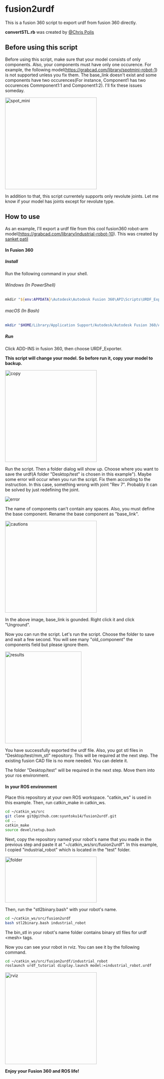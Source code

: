 # fusion2urdf

This is a fusion 360 script to export urdf from fusion 360 directly.

**convertSTL.rb** was created by [@Chris Polis](https://github.com/cmpolis/convertSTL#author)

## Before using this script

Before using this script, make sure that your model consists of only components. Also, your components must have only one occurence. For example, the following model(https://grabcad.com/library/spotmini-robot-1) is not supported unless you fix them. The base_link doesn't exist and some components have two occurences(For instance, Component1 has two occurences Commponent1:1 and Component1:2). I'll fix these issues someday.

<img src="https://github.com/syuntoku14/fusion2urdf/blob/images/spot_mini.PNG" alt="spot_mini" title="spot_mini" width="300" height="300">

In addition to that, this script currentely supports only revolute joints. Let me know if your model has joints except for revolute type.

## How to use

As an example, I'll export a urdf file from this cool fusion360 robot-arm model(https://grabcad.com/library/industrial-robot-10).
This was created by [sanket patil](https://grabcad.com/sanket.patil-16)

#### In Fusion 360
##### Install

Run the following command in your shell.

###### Windows (In PowerShell)

```powershell
mkdir "${env:APPDATA}\Autodesk\Autodesk Fusion 360\API\Scripts\URDF_Exporter"; cd "${env:APPDATA}\Autodesk\Autodesk Fusion 360\API\Scripts\URDF_Exporter"; function Cmd-Curl {cmd /c curl $args}; Set-Alias -Name curl -Value Cmd-Curl -Option AllScope; curl https://raw.githubusercontent.com/syuntoku14/fusion2urdf/master/URDF_Exporter/URDF_Exporter.py -o URDF_Exporter.py; curl https://raw.githubusercontent.com/syuntoku14/fusion2urdf/master/URDF_Exporter/URDF_Exporter.manifest -o URDF_Exporter.manifest
```

###### macOS (In Bash)

```bash
mkdir "$HOME/Library/Application Support/Autodesk/Autodesk Fusion 360/API/Scripts/URDF_Exporter" && cd "$HOME/Library/Application Support/Autodesk/Autodesk Fusion 360/API/Scripts/URDF_Exporter" && curl https://raw.githubusercontent.com/syuntoku14/fusion2urdf/master/URDF_Exporter/URDF_Exporter.py -o URDF_Exporter.py && curl https://raw.githubusercontent.com/syuntoku14/fusion2urdf/master/URDF_Exporter/URDF_Exporter.manifest -o URDF_Exporter.manifest
```

##### Run

Click ADD-INS in fusion 360, then choose URDF_Exporter. 

**This script will change your model. So before run it, copy your model to backup.**

<img src="https://github.com/syuntoku14/fusion2urdf/blob/images/copy.png" alt="copy" title="copy" width="300" height="300">

Run the script. Then a folder dialog will show up. Choose where you want to save the urdf(A folder "Desktop/test" is chosen in this example").
Maybe some error will occur when you run the script. Fix them according to the instruction. In this case, something wrong with joint "Rev 7". Probably it can be solved by just redefining the joint.

![error](https://github.com/syuntoku14/fusion2urdf/blob/images/error.png)

The name of components can't contain any spaces. Also, you must define the base component. Rename the base component as "base_link". 

<img src="https://github.com/syuntoku14/fusion2urdf/blob/images/cautions.PNG" alt="cautions" title="cautions" width="300" height="300">

In the above image, base_link is gounded. Right click it and click "Unground". 

Now you can run the script. Let's run the script. Choose the folder to save and wait a few second. You will see many "old_component" the components field but please ignore them. 

<img src="https://github.com/syuntoku14/fusion2urdf/blob/images/result.PNG" alt="results" title="results" width="250" height="300">

You have successfully exported the urdf file. Also, you got stl files in "Desktop/test/mm_stl" repository. This will be required at the next step. The existing fusion CAD file is no more needed. You can delete it. 

The folder "Desktop/test" will be required in the next step. Move them into your ros environment.


#### In your ROS environment

Place this repository at your own ROS workspace. "catkin_ws" is used in this example.
Then, run catkin_make in catkin_ws.

```bash
cd ~/catkin_ws/src
git clone git@github.com:syuntoku14/fusion2urdf.git
cd ..
catkin_make
source devel/setup.bash
```

Next, copy the repository named your robot's name that you made in the previous step and paste it at "~/catkin_ws/src/fusion2urdf". In this example, I copied "industrial_robot" which is located in the "test" folder.  

<img src="https://github.com/syuntoku14/fusion2urdf/blob/images/fusion2urdf.png" alt="folder" title="folder" width="300" height="150">

Then, run the "stl2binary.bash" with your robot's name. 

```bash
cd ~/catkin_ws/src/fusion2urdf
bash stl2binary.bash industrial_robot
```

The bin_stl in your robot's name folder contains binary stl files for urdf \<mesh\> tags.

Now you can see your robot in rviz. You can see it by the following command.

```bash
cd ~/catkin_ws/src/fusion2urdf/industrial_robot
roslaunch urdf_tutorial display.launch model:=industrial_robot.urdf
```

<img src="https://github.com/syuntoku14/fusion2urdf/blob/images/rviz_robot.png" alt="rviz" title="rviz" width="300" height="300">

**Enjoy your Fusion 360 and ROS life!**
